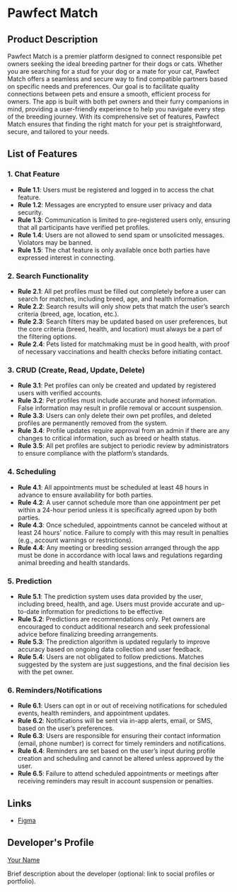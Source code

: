 <h1>Pawfect Match</h1>

<h2>Product Description</h2>
<p>Pawfect Match is a premier platform designed to connect responsible pet owners seeking the ideal breeding partner for their dogs or cats. Whether you are searching for a stud for your dog or a mate for your cat, Pawfect Match offers a seamless and secure way to find compatible partners based on specific needs and preferences. Our goal is to facilitate quality connections between pets and ensure a smooth, efficient process for owners.
The app is built with both pet owners and their furry companions in mind, providing a user-friendly experience to help you navigate every step of the breeding journey. With its comprehensive set of features, Pawfect Match ensures that finding the right match for your pet is straightforward, secure, and tailored to your needs.
</p>

<h2>List of Features</h2>

<h3>1. Chat Feature</h3>
    <ul>
        <li><strong>Rule 1.1</strong>: Users must be registered and logged in to access the chat feature.</li>
        <li><strong>Rule 1.2</strong>: Messages are encrypted to ensure user privacy and data security.</li>
        <li><strong>Rule 1.3</strong>: Communication is limited to pre-registered users only, ensuring that all participants have verified pet profiles.</li>
        <li><strong>Rule 1.4</strong>: Users are not allowed to send spam or unsolicited messages. Violators may be banned.</li>
        <li><strong>Rule 1.5</strong>: The chat feature is only available once both parties have expressed interest in connecting.</li>
    </ul>

<h3>2. Search Functionality</h3>
    <ul>
        <li><strong>Rule 2.1</strong>: All pet profiles must be filled out completely before a user can search for matches, including breed, age, and health information.</li>
        <li><strong>Rule 2.2</strong>: Search results will only show pets that match the user’s search criteria (breed, age, location, etc.).</li>
        <li><strong>Rule 2.3</strong>: Search filters may be updated based on user preferences, but the core criteria (breed, health, and location) must always be a part of the filtering options.</li>
        <li><strong>Rule 2.4</strong>: Pets listed for matchmaking must be in good health, with proof of necessary vaccinations and health checks before initiating contact.</li>
    </ul>

<h3>3. CRUD (Create, Read, Update, Delete)</h3>
    <ul>
        <li><strong>Rule 3.1</strong>: Pet profiles can only be created and updated by registered users with verified accounts.</li>
        <li><strong>Rule 3.2</strong>: Pet profiles must include accurate and honest information. False information may result in profile removal or account suspension.</li>
        <li><strong>Rule 3.3</strong>: Users can only delete their own pet profiles, and deleted profiles are permanently removed from the system.</li>
        <li><strong>Rule 3.4</strong>: Profile updates require approval from an admin if there are any changes to critical information, such as breed or health status.</li>
        <li><strong>Rule 3.5</strong>: All pet profiles are subject to periodic review by administrators to ensure compliance with the platform’s standards.</li>
    </ul>

<h3>4. Scheduling</h3>
    <ul>
        <li><strong>Rule 4.1</strong>: All appointments must be scheduled at least 48 hours in advance to ensure availability for both parties.</li>
        <li><strong>Rule 4.2</strong>: A user cannot schedule more than one appointment per pet within a 24-hour period unless it is specifically agreed upon by both parties.</li>
        <li><strong>Rule 4.3</strong>: Once scheduled, appointments cannot be canceled without at least 24 hours' notice. Failure to comply with this may result in penalties (e.g., account warnings or restrictions).</li>
        <li><strong>Rule 4.4</strong>: Any meeting or breeding session arranged through the app must be done in accordance with local laws and regulations regarding animal breeding and health standards.</li>
    </ul>

<h3>5. Prediction</h3>
    <ul>
        <li><strong>Rule 5.1</strong>: The prediction system uses data provided by the user, including breed, health, and age. Users must provide accurate and up-to-date information for predictions to be effective.</li>
        <li><strong>Rule 5.2</strong>: Predictions are recommendations only. Pet owners are encouraged to conduct additional research and seek professional advice before finalizing breeding arrangements.</li>
        <li><strong>Rule 5.3</strong>: The prediction algorithm is updated regularly to improve accuracy based on ongoing data collection and user feedback.</li>
        <li><strong>Rule 5.4</strong>: Users are not obligated to follow predictions. Matches suggested by the system are just suggestions, and the final decision lies with the pet owner.</li>
    </ul>

<h3>6. Reminders/Notifications</h3>
    <ul>
        <li><strong>Rule 6.1</strong>: Users can opt in or out of receiving notifications for scheduled events, health reminders, and appointment updates.</li>
        <li><strong>Rule 6.2</strong>: Notifications will be sent via in-app alerts, email, or SMS, based on the user’s preferences.</li>
        <li><strong>Rule 6.3</strong>: Users are responsible for ensuring their contact information (email, phone number) is correct for timely reminders and notifications.</li>
        <li><strong>Rule 6.4</strong>: Reminders are set based on the user’s input during profile creation and scheduling and cannot be altered unless approved by the user.</li>
        <li><strong>Rule 6.5</strong>: Failure to attend scheduled appointments or meetings after receiving reminders may result in account suspension or penalties.</li>
    </ul>

<h2>Links</h2>
    <ul>
        <li><a href="https://www.figma.com/design/kCBz0xtZ5OmNyWHyL6bnDL/Pawfect-Match?node-id=0-1&t=VhLdwzYjh35VQNhM-1">Figma</a></li>
    </ul>

<h2>Developer's Profile</h2>
    <p><a href="https://github.com/OliGwapa">Your Name</a></p>
    <p>Brief description about the developer (optional: link to social profiles or portfolio).</p>

</body>
</html>
